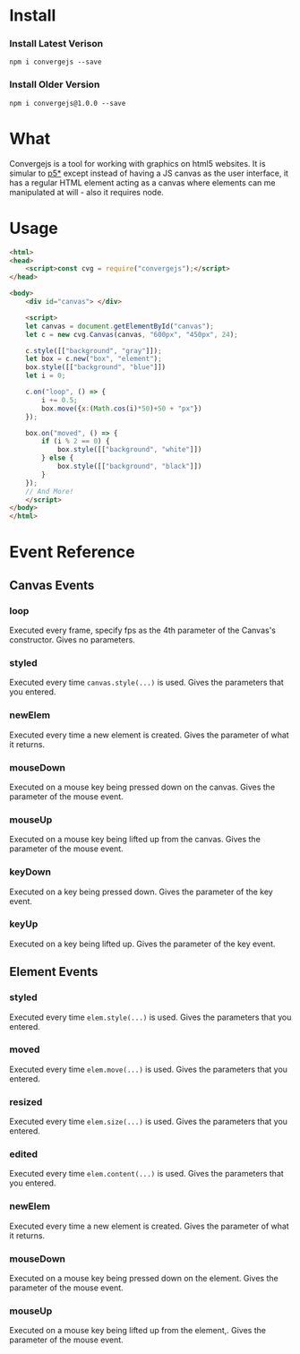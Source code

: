 # Install
### Install Latest Verison
```
npm i convergejs --save
```
### Install Older Version
```
npm i convergejs@1.0.0 --save
```

# What
Convergejs is a tool for working with graphics on html5 websites. It is simular to [p5*][1] except instead of having a JS canvas as the user interface, it has a regular HTML element acting as a canvas where elements can me manipulated at will - also it requires node.

# Usage
```html
<html>
<head>
	<script>const cvg = require("convergejs");</script>
</head>

<body>
	<div id="canvas"> </div>

	<script>
	let canvas = document.getElementById("canvas");
	let c = new cvg.Canvas(canvas, "600px", "450px", 24);

	c.style([["background", "gray"]]);
	let box = c.new("box", "element");
	box.style([["background", "blue"]])
	let i = 0;

	c.on("loop", () => {
		i += 0.5;
		box.move({x:(Math.cos(i)*50)+50 + "px"})
	});

	box.on("moved", () => {
		if (i % 2 == 0) {
			box.style([["background", "white"]])
		} else {
			box.style([["background", "black"]])
		}
	});
	// And More!
	</script>
</body>
</html>
```

# Event Reference
## Canvas Events
### loop
Executed every frame, specify fps as the 4th parameter of the Canvas's constructor. Gives no parameters.
### styled
Executed every time `canvas.style(...)` is used. Gives the parameters that you entered.
### newElem
Executed every time a new element is created. Gives the parameter of what it returns.
### mouseDown
Executed on a mouse key being pressed down on the canvas. Gives the parameter of the mouse event.
### mouseUp
Executed on a mouse key being lifted up from the canvas. Gives the parameter of the mouse event.
### keyDown
Executed on a key being pressed down. Gives the parameter of the key event.
### keyUp
Executed on a key being lifted up. Gives the parameter of the key event.

## Element Events
### styled
Executed every time `elem.style(...)` is used. Gives the parameters that you entered.
### moved
Executed every time `elem.move(...)` is used. Gives the parameters that you entered.
### resized
Executed every time `elem.size(...)` is used. Gives the parameters that you entered.
### edited
Executed every time `elem.content(...)` is used. Gives the parameters that you entered.
### newElem
Executed every time a new element is created. Gives the parameter of what it returns.
### mouseDown
Executed on a mouse key being pressed down on the element. Gives the parameter of the mouse event.
### mouseUp
Executed on a mouse key being lifted up from the element,. Gives the parameter of the mouse event.

[1]: https://p5js.org/